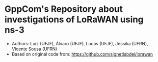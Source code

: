 # GppCom's Repository about investigations of LoRaWAN using ns-3
  - Authors: Luiz (UFJF), Álvaro (UFJF), Lucas (UFJF), Jessika (UFRN), Vicente Sousa (UFRN)
  - Based on original code from: https://github.com/signetlabdei/lorawan
